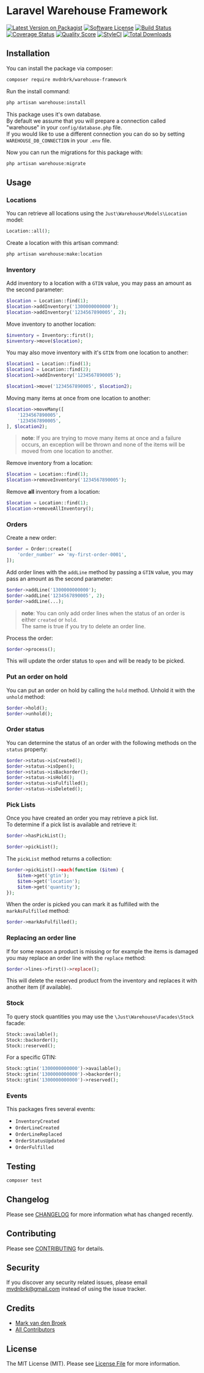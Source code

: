 # Laravel Warehouse Framework

[![Latest Version on Packagist][ico-version]][link-packagist]
[![Software License][ico-license]](LICENSE.md)
[![Build Status][ico-travis]][link-travis]
[![Coverage Status][ico-scrutinizer]][link-scrutinizer]
[![Quality Score][ico-code-quality]][link-code-quality]
[![StyleCI][ico-style-ci]][link-style-ci]
[![Total Downloads][ico-downloads]][link-downloads]

## Installation

You can install the package via composer:

```bash
composer require mvdnbrk/warehouse-framework
```

Run the install command:

```bash
php artisan warehouse:install
```

This package uses it's own database.  
By default we assume that you will prepare a connection called "warehouse" in your `config/database.php` file.  
If you would like to use a different connection you can do so by setting `WAREHOUSE_DB_CONNECTION` in your `.env` file.

Now you can run the migrations for this package with:

```bash
php artisan warehouse:migrate
```

## Usage

### Locations

You can retrieve all locations using the `Just\Warehouse\Models\Location` model:

``` php
Location::all();
```

Create a location with this artisan command:

```bash
php artisan warehouse:make:location
```

### Inventory

Add inventory to a location with a `GTIN` value, you may pass an amount as the second parameter:

``` php
$location = Location::find(1);
$location->addInventory('1300000000000');
$location->addInventory('1234567890005', 2);
```

Move inventory to another location:

```php
$inventory = Inventory::first();
$inventory->move($location);
```

You may also move inventory with it's `GTIN` from one location to another:

``` php
$location1 = Location::find(1);
$location2 = Location::find(2);
$location1->addInventory('1234567890005');

$location1->move('1234567890005', $location2);
```

Moving many items at once from one location to another:

```php
$location->moveMany([
    '1234567890005',
    '1234567890005',
], $location2);
```

> **note**: If you are trying to move many items at once and a failure occurs, an exception will be thrown and none of the items will be moved from one location to another.

Remove inventory from a location:

``` php
$location = Location::find(1);
$location->removeInventory('1234567890005');
```

Remove **all** inventory from a location:

``` php
$location = Location::find(1);
$location->removeAllInventory();
```

### Orders

Create a new order:

```php
$order = Order::create([
    'order_number' => 'my-first-order-0001',
]);
```

Add order lines with the `addLine` method by passing a `GTIN` value, you may pass an amount as the second parameter:

```php
$order->addLine('1300000000000');
$order->addLine('1234567890005', 2);
$order->addLine(...);
```

> **note**: You can only add order lines when the status of an order is either `created` or `hold`.  
> The same is true if you try to delete an order line.

Process the order:

```php
$order->process();
```

This will update the order status to `open` and will be ready to be picked.

### Put an order on hold

You can put an order on hold by calling the `hold` method.
Unhold it with the `unhold` method:

```php
$order->hold();
$order->unhold();
```

### Order status

You can determine the status of an order with the following methods on the `status` property:

```php
$order->status->isCreated();
$order->status->isOpen();
$order->status->isBackorder();
$order->status->isHold();
$order->status->isFulfilled();
$order->status->isDeleted();
```


### Pick Lists

Once you have created an order you may retrieve a pick list.  
To determine if a pick list is available and retrieve it:

```php
$order->hasPickList();

$order->pickList();
```

The `pickList` method returns a collection:

```php
$order->pickList()->each(function ($item) {
    $item->get('gtin');
    $item->get('location');
    $item->get('quantity');
});
```

When the order is picked you can mark it as fulfilled with the `markAsFulfilled` method:

```php
$order->markAsFulfilled();
````

### Replacing an order line

If for some reason a product is missing or for example the items is damaged you may replace an order line with the `replace` method:

```php
$order->lines->first()->replace();
```

This will delete the reserved product from the inventory and replaces it with another item (if available).

### Stock

To query stock quantities you may use the `\Just\Warehouse\Facades\Stock` facade:

```php
Stock::available();
Stock::backorder();
Stock::reserved();
```

For a specific GTIN:

```php
Stock::gtin('1300000000000')->available();
Stock::gtin('1300000000000')->backorder();
Stock::gtin('1300000000000')->reserved();
```

### Events

This packages fires several events:

- `InventoryCreated`
- `OrderLineCreated`
- `OrderLineReplaced`
- `OrderStatusUpdated`
- `OrderFulfilled`

## Testing

``` bash
composer test
```

## Changelog

Please see [CHANGELOG](CHANGELOG.md) for more information what has changed recently.

## Contributing

Please see [CONTRIBUTING](.github/CONTRIBUTING.md) for details.

## Security

If you discover any security related issues, please email mvdnbrk@gmail.com instead of using the issue tracker.

## Credits

- [Mark van den Broek][link-author]
- [All Contributors][link-contributors]

## License

The MIT License (MIT). Please see [License File](LICENSE.md) for more information.

[ico-version]: https://img.shields.io/packagist/v/mvdnbrk/warehouse-framework.svg?style=flat-square
[ico-license]: https://img.shields.io/badge/license-MIT-brightgreen.svg?style=flat-square
[ico-travis]: https://img.shields.io/travis/mvdnbrk/warehouse-framework/master.svg?style=flat-square
[ico-scrutinizer]: https://img.shields.io/scrutinizer/coverage/g/mvdnbrk/warehouse-framework.svg?style=flat-square
[ico-code-quality]: https://img.shields.io/scrutinizer/g/mvdnbrk/warehouse-framework.svg?style=flat-square
[ico-style-ci]: https://styleci.io/repos/183472123/shield?branch=master
[ico-downloads]: https://img.shields.io/packagist/dt/mvdnbrk/warehouse-framework.svg?style=flat-square

[link-packagist]: https://packagist.org/packages/mvdnbrk/warehouse-framework
[link-travis]: https://travis-ci.org/mvdnbrk/warehouse-framework
[link-scrutinizer]: https://scrutinizer-ci.com/g/mvdnbrk/warehouse-framework/code-structure
[link-code-quality]: https://scrutinizer-ci.com/g/mvdnbrk/warehouse-framework
[link-style-ci]: https://styleci.io/repos/183472123
[link-downloads]: https://packagist.org/packages/mvdnbrk/warehouse-framework
[link-author]: https://github.com/mvdnbrk
[link-contributors]: ../../contributors


